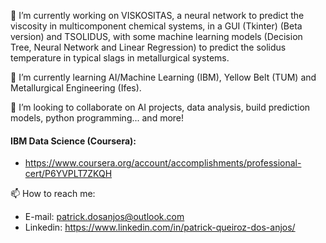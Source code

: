🔭 I’m currently working on VISKOSITAS, a neural network to predict the viscosity in multicomponent chemical systems, in a GUI (Tkinter) (Beta version) and TSOLIDUS, with some machine learning models (Decision Tree, Neural Network and Linear Regression) to predict the solidus temperature in typical slags in metallurgical systems.

🌱 I’m currently learning AI/Machine Learning (IBM), Yellow Belt (TUM) and Metallurgical Engineering (Ifes).

👯 I’m looking to collaborate on AI projects, data analysis, build prediction models, python programming... and more!

#### IBM Data Science (Coursera):

- https://www.coursera.org/account/accomplishments/professional-cert/P6YVPLT7ZKQH

📫 How to reach me:

- E-mail: patrick.dosanjos@outlook.com
- Linkedin: https://www.linkedin.com/in/patrick-queiroz-dos-anjos/
